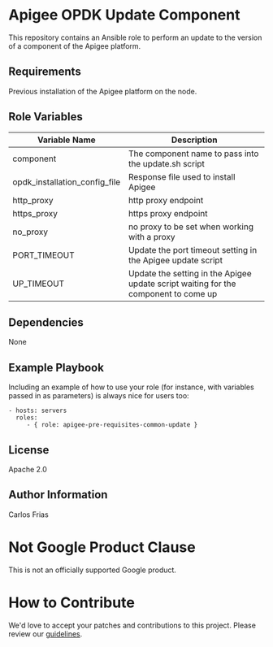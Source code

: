 Apigee OPDK Update Component
=========

This repository contains an Ansible role to perform an update to the version of a component of the Apigee platform. 

Requirements
------------

Previous installation of the Apigee platform on the node.

Role Variables
--------------

| Variable Name | Description |
| --- | --- |
| component | The component name to pass into the update.sh script |
| opdk_installation_config_file | Response file used to install Apigee |
| http_proxy | http proxy endpoint |
| https_proxy | https proxy endpoint |
| no_proxy | no proxy to be set when working with a proxy |
| PORT_TIMEOUT | Update the port timeout setting in the Apigee update script |
| UP_TIMEOUT | Update the setting in the Apigee update script waiting for the component to come up |

Dependencies
------------

None

Example Playbook
----------------

Including an example of how to use your role (for instance, with variables passed in as parameters) is always nice for users too:

    - hosts: servers
      roles:
         - { role: apigee-pre-requisites-common-update }

License
-------

Apache 2.0

Author Information
------------------

Carlos Frias


<!-- BEGIN Google Required Disclaimer -->

# Not Google Product Clause

This is not an officially supported Google product.
<!-- END Google Required Disclaimer -->
<!-- BEGIN Google How To Contribute -->
# How to Contribute

We'd love to accept your patches and contributions to this project. Please review our [guidelines](CONTRIBUTING.md).
<!-- END Google How To Contribute -->
